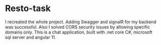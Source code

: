# Resto-task
I recreated the whole project.
Adding Swagger and signalR for my backend was successful.
Also I solved CORS security issues by allowing specific domains only.
This is a chat application, built with .net core C#, microsoft sql server and angular 11.
